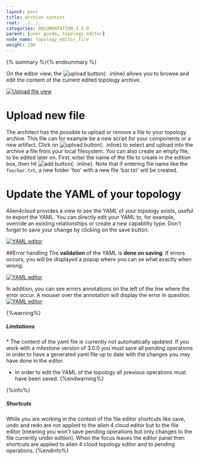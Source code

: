 ```yaml
---
layout: post
title: Archive content
root: ../../..
categories: DOCUMENTATION-3.4.0
parent: [user_guide, topology_editor]
node_name: topology_editor_file
weight: 200
---
```


{% summary %}{% endsummary %}


On the editor view, the ![upload button](../../images/3.4.0/user_guide/archive_content_btn.png){: .inline} allows you to browse and edit the content of the current edited topology archive.

[![Upload file view](../../images/3.4.0/user_guide/upload-file-menu.png)](../../images/3.4.0/user_guide/upload-file-menu.png)

# Upload new file
The architect has the possible to upload or remove a file to your topology archive. This file can for example be a new script for your components or a new artifact.
Click on ![upload button](../../images/3.4.0/user_guide/upload-file-menu-upload-button.png){: .inline} to select and upload into the archive a file from your local filesystem.
You can also create an empty file, to be edited later on. First, enter the name of the file to create in the edition box, then hit ![add button](../../images/3.4.0/user_guide/upload-file-menu-add-button.png){: .inline}. Note that if entering file name like the `foo/bar.txt`, a new folder 'foo' with a new file 'bar.txt' will be created.


# Update the YAML of your topology

Alien4cloud provides a view to see the YAML of your topology exists, useful to export the YAML.
You can directly edit your YAML to, for example, override an existing relationships or create a new capability type.
Don't forget to save your change by clicking on the save button.

[![YAML editor](../../images/3.4.0/user_guide/editor-yaml-view.png)](../../images/3.4.0/user_guide/editor-yaml-view.png)

##Error handling
The __validation__ of the YAML is __done on saving__. If errors occurs, you will be displayed a popup where you can se what exactly when wrong.

[![YAML editor](../../images/3.4.0/user_guide/topology_editor/yaml_editor_validation_popup.png)](../../images/3.4.0/user_guide/topology_editor/yaml_editor_validation_popup.png)

In addition, you can see errors annotations on the left of the line where the error occur. A mouser over the annotation will display the error in question.
[![YAML editor](../../images/3.4.0/user_guide/topology_editor/yaml_editor_validation_annotation.png)](../../images/3.4.0/user_guide/topology_editor/yaml_editor_validation_annotation.png)

{%warning%}
<h5>Limitations</h5>
* The content of the yaml file is currently not automatically updated. If you work with a milestone version of 3.0.0 you must save all pending operations in order to have a generated yaml file up to date with the changes you may have done in the editor.

* In order to edit the YAML of the topology all previous operations must have been saved.
{%endwarning%}

{%info%}
<h5>Shortcuts</h5>
While you are working in the context of the file editor shortcuts like save, undo and redo are not applied to the alien 4 cloud editor but to the file editor (meaning you won't save pending operations but only changes to the file currently under edition). When the focus leaves the editor panel then shortcuts are applied to alien 4 cloud topology editor and to pending operations.
{%endinfo%}
